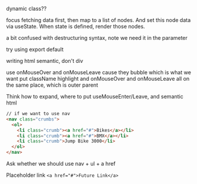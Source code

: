 

dynamic class??

focus fetching data first, then map to a list of nodes. And set this node data via useState. When state is defined, render those nodes.

a bit confused with destructuring syntax, note we need it in the parameter

try using export default

writing html semantic, don't div


use onMouseOver and onMouseLeave cause they bubble which is what we want
put className highlight and onMouseOver and onMouseLeave all on the same place, which is outer parent





Think how to expand, where to put useMouseEnter/Leave, and semantic html

```html
// if we want to use nav
<nav class="crumbs">
  <ol>
    <li class="crumb"><a href="#">Bikes</a></li>
    <li class="crumb"><a href="#">BMX</a></li>
    <li class="crumb">Jump Bike 3000</li>
  </ol>
</nav>
```

Ask whether we should use nav + ul + a href

Placeholder link
`<a href="#">Future Link</a>`
